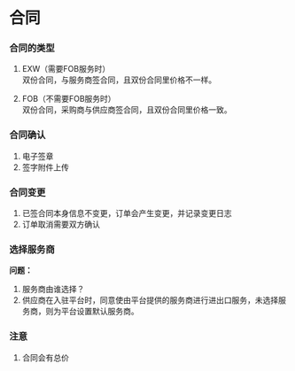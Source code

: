 # 合同

### 合同的类型

1. EXW（需要FOB服务时）  
   双份合同，与服务商签合同，且双份合同里价格不一样。

2. FOB（不需要FOB服务时）  
   双份合同，采购商与供应商签合同，且双份合同里价格一致。

### 合同确认

1. 电子签章
2. 签字附件上传

### 合同变更

1. 已签合同本身信息不变更，订单会产生变更，并记录变更日志
2. 订单取消需要双方确认

### 选择服务商

**问题：**

1. 服务商由谁选择？
2. 供应商在入驻平台时，同意使由平台提供的服务商进行进出口服务，未选择服务商，则为平台设置默认服务商。



### 注意

1. 合同会有总价



